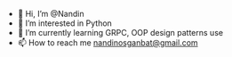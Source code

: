 - 👋 Hi, I’m @Nandin
- 👀 I’m interested in Python
- 🌱 I’m currently learning GRPC, OOP design patterns use
- 📫 How to reach me nandinosganbat@gmail.com

<!---
Nandin01/Nandin01 is a ✨ special ✨ repository because its `README.md` (this file) appears on your GitHub profile.
You can click the Preview link to take a look at your changes.
--->
